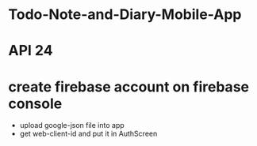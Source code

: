 ﻿# Todo-Note-and-Diary-Mobile-App
# API 24 
# create firebase account on firebase console
- upload google-json file into app
- get web-client-id and put it in AuthScreen
